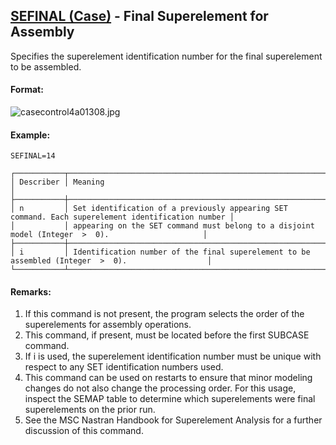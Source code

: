 ## [SEFINAL (Case)](https://nexus.hexagon.com/documentationcenter/bundle/MSC_Nastran_2022.4/page/Nastran_Combined_Book/qrg/casecontrol4a/TOC.SEFINAL.Case.xhtml) - Final Superelement for Assembly

Specifies the superelement identification number for the final superelement to be assembled.

#### Format:

![casecontrol4a01308.jpg](https://help-be.hexagonmi.com/bundle/MSC_Nastran_2022.4/page/Nastran_Combined_Book/qrg/casecontrol4a/../../../assets/casecontrol4a01308.jpg?_LANG=enus)  

#### Example:

```nastran
SEFINAL=14
```

```text
┌───────────┬───────────────────────────────────────────────────────────────────────────────────────────────────┐
│ Describer │ Meaning                                                                                           │
├───────────┼───────────────────────────────────────────────────────────────────────────────────────────────────┤
│ n         │ Set identification of a previously appearing SET command. Each superelement identification number │
│           │ appearing on the SET command must belong to a disjoint model (Integer  >  0).                     │
├───────────┼───────────────────────────────────────────────────────────────────────────────────────────────────┤
│ i         │ Identification number of the final superelement to be assembled (Integer  >  0).                  │
└───────────┴───────────────────────────────────────────────────────────────────────────────────────────────────┘
```

#### Remarks:

1. If this command is not present, the program selects the order of the superelements for assembly operations.
2. This command, if present, must be located before the first SUBCASE command.
3. If i is used, the superelement identification number must be unique with respect to any SET identification numbers used.
4. This command can be used on restarts to ensure that minor modeling changes do not also change the processing order. For this usage, inspect the SEMAP table to determine which superelements were final superelements on the prior run.
5. See the  MSC Nastran Handbook for Superelement Analysis  for a further discussion of this command.
